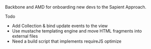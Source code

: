 
Backbone and AMD for onboarding new devs to the Sapient Approach.

Todo
- Add Collection & bind update events to the view
- Use mustache templating engine and move HTML fragments into external files
- Need a build script that implements requireJS optimize